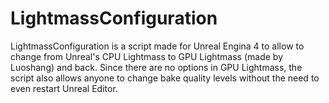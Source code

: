 # LightmassConfiguration
LightmassConfiguration is a script made for Unreal Engina 4 to allow to change from Unreal's CPU Lightmass to GPU Lightmass (made by Luoshang) and back. Since there are no options in GPU Lightmass, the script also allows anyone to change bake quality levels without the need to even restart Unreal Editor.

